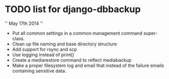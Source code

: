 # TODO list for django-dbbackup

'' May 17th 2014 ''

 * Put all common settings in a common management command super-class.
 * Clean up file naming and base directory structure
 * Add support for rsync and scp
 * Use logging instead of print()
 * Create a mediarestore command to reflect mediabackup
 * Make a proper filesystem log and email that instead of the failure emails
   containing sensitive data.


